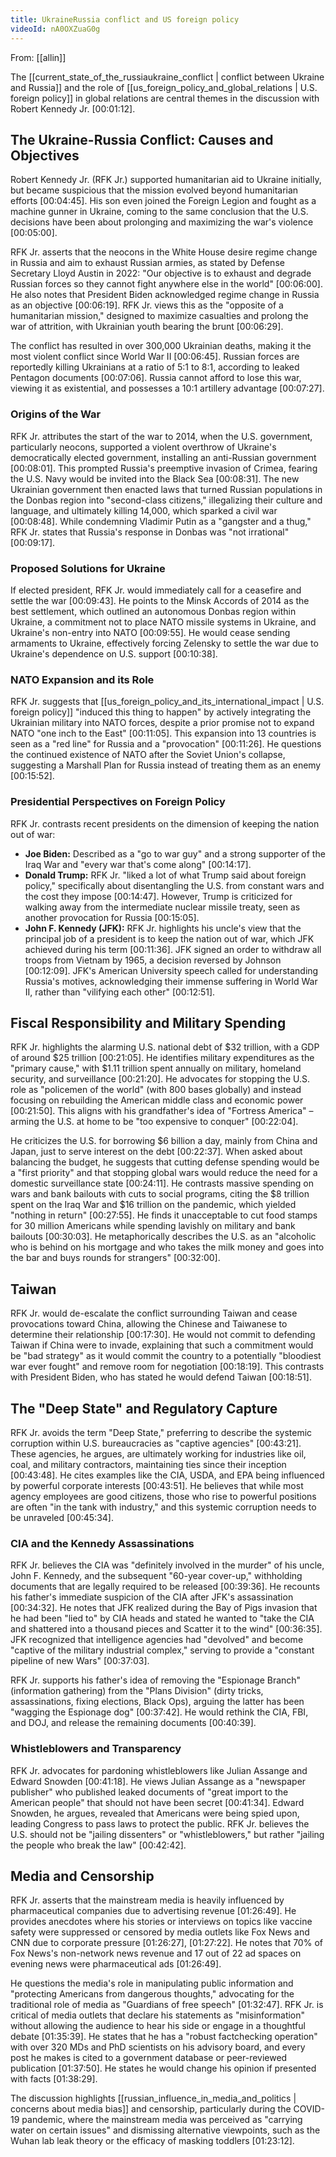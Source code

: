 ```yaml
---
title: UkraineRussia conflict and US foreign policy
videoId: nA0OXZuaG0g
---
```


From: [[allin]] <br/> 

The [[current_state_of_the_russiaukraine_conflict | conflict between Ukraine and Russia]] and the role of [[us_foreign_policy_and_global_relations | U.S. foreign policy]] in global relations are central themes in the discussion with Robert Kennedy Jr. <a class="yt-timestamp" data-t="00:01:12">[00:01:12]</a>.

## The Ukraine-Russia Conflict: Causes and Objectives

Robert Kennedy Jr. (RFK Jr.) supported humanitarian aid to Ukraine initially, but became suspicious that the mission evolved beyond humanitarian efforts <a class="yt-timestamp" data-t="00:04:45">[00:04:45]</a>. His son even joined the Foreign Legion and fought as a machine gunner in Ukraine, coming to the same conclusion that the U.S. decisions have been about prolonging and maximizing the war's violence <a class="yt-timestamp" data-t="00:05:00">[00:05:00]</a>.

RFK Jr. asserts that the neocons in the White House desire regime change in Russia and aim to exhaust Russian armies, as stated by Defense Secretary Lloyd Austin in 2022: "Our objective is to exhaust and degrade Russian forces so they cannot fight anywhere else in the world" <a class="yt-timestamp" data-t="00:06:00">[00:06:00]</a>. He also notes that President Biden acknowledged regime change in Russia as an objective <a class="yt-timestamp" data-t="00:06:19">[00:06:19]</a>. RFK Jr. views this as the "opposite of a humanitarian mission," designed to maximize casualties and prolong the war of attrition, with Ukrainian youth bearing the brunt <a class="yt-timestamp" data-t="00:06:29">[00:06:29]</a>.

The conflict has resulted in over 300,000 Ukrainian deaths, making it the most violent conflict since World War II <a class="yt-timestamp" data-t="00:06:45">[00:06:45]</a>. Russian forces are reportedly killing Ukrainians at a ratio of 5:1 to 8:1, according to leaked Pentagon documents <a class="yt-timestamp" data-t="00:07:06">[00:07:06]</a>. Russia cannot afford to lose this war, viewing it as existential, and possesses a 10:1 artillery advantage <a class="yt-timestamp" data-t="00:07:27">[00:07:27]</a>.

### Origins of the War
RFK Jr. attributes the start of the war to 2014, when the U.S. government, particularly neocons, supported a violent overthrow of Ukraine's democratically elected government, installing an anti-Russian government <a class="yt-timestamp" data-t="00:08:01">[00:08:01]</a>. This prompted Russia's preemptive invasion of Crimea, fearing the U.S. Navy would be invited into the Black Sea <a class="yt-timestamp" data-t="00:08:31">[00:08:31]</a>. The new Ukrainian government then enacted laws that turned Russian populations in the Donbas region into "second-class citizens," illegalizing their culture and language, and ultimately killing 14,000, which sparked a civil war <a class="yt-timestamp" data-t="00:08:48">[00:08:48]</a>. While condemning Vladimir Putin as a "gangster and a thug," RFK Jr. states that Russia's response in Donbas was "not irrational" <a class="yt-timestamp" data-t="00:09:17">[00:09:17]</a>.

### Proposed Solutions for Ukraine
If elected president, RFK Jr. would immediately call for a ceasefire and settle the war <a class="yt-timestamp" data-t="00:09:43">[00:09:43]</a>. He points to the Minsk Accords of 2014 as the best settlement, which outlined an autonomous Donbas region within Ukraine, a commitment not to place NATO missile systems in Ukraine, and Ukraine's non-entry into NATO <a class="yt-timestamp" data-t="00:09:55">[00:09:55]</a>. He would cease sending armaments to Ukraine, effectively forcing Zelensky to settle the war due to Ukraine's dependence on U.S. support <a class="yt-timestamp" data-t="00:10:38">[00:10:38]</a>.

### NATO Expansion and its Role
RFK Jr. suggests that [[us_foreign_policy_and_its_international_impact | U.S. foreign policy]] "induced this thing to happen" by actively integrating the Ukrainian military into NATO forces, despite a prior promise not to expand NATO "one inch to the East" <a class="yt-timestamp" data-t="00:11:05">[00:11:05]</a>. This expansion into 13 countries is seen as a "red line" for Russia and a "provocation" <a class="yt-timestamp" data-t="00:11:26">[00:11:26]</a>. He questions the continued existence of NATO after the Soviet Union's collapse, suggesting a Marshall Plan for Russia instead of treating them as an enemy <a class="yt-timestamp" data-t="00:15:52">[00:15:52]</a>.

### Presidential Perspectives on Foreign Policy
RFK Jr. contrasts recent presidents on the dimension of keeping the nation out of war:
*   **Joe Biden:** Described as a "go to war guy" and a strong supporter of the Iraq War and "every war that's come along" <a class="yt-timestamp" data-t="00:14:17">[00:14:17]</a>.
*   **Donald Trump:** RFK Jr. "liked a lot of what Trump said about foreign policy," specifically about disentangling the U.S. from constant wars and the cost they impose <a class="yt-timestamp" data-t="00:14:47">[00:14:47]</a>. However, Trump is criticized for walking away from the intermediate nuclear missile treaty, seen as another provocation for Russia <a class="yt-timestamp" data-t="00:15:05">[00:15:05]</a>.
*   **John F. Kennedy (JFK):** RFK Jr. highlights his uncle's view that the principal job of a president is to keep the nation out of war, which JFK achieved during his term <a class="yt-timestamp" data-t="00:11:36">[00:11:36]</a>. JFK signed an order to withdraw all troops from Vietnam by 1965, a decision reversed by Johnson <a class="yt-timestamp" data-t="00:12:09">[00:12:09]</a>. JFK's American University speech called for understanding Russia's motives, acknowledging their immense suffering in World War II, rather than "vilifying each other" <a class="yt-timestamp" data-t="00:12:51">[00:12:51]</a>.

## Fiscal Responsibility and Military Spending

RFK Jr. highlights the alarming U.S. national debt of $32 trillion, with a GDP of around $25 trillion <a class="yt-timestamp" data-t="00:21:05">[00:21:05]</a>. He identifies military expenditures as the "primary cause," with $1.11 trillion spent annually on military, homeland security, and surveillance <a class="yt-timestamp" data-t="00:21:20">[00:21:20]</a>. He advocates for stopping the U.S. role as "policemen of the world" (with 800 bases globally) and instead focusing on rebuilding the American middle class and economic power <a class="yt-timestamp" data-t="00:21:50">[00:21:50]</a>. This aligns with his grandfather's idea of "Fortress America" – arming the U.S. at home to be "too expensive to conquer" <a class="yt-timestamp" data-t="00:22:04">[00:22:04]</a>.

He criticizes the U.S. for borrowing $6 billion a day, mainly from China and Japan, just to serve interest on the debt <a class="yt-timestamp" data-t="00:22:37">[00:22:37]</a>. When asked about balancing the budget, he suggests that cutting defense spending would be a "first priority" and that stopping global wars would reduce the need for a domestic surveillance state <a class="yt-timestamp" data-t="00:24:11">[00:24:11]</a>. He contrasts massive spending on wars and bank bailouts with cuts to social programs, citing the $8 trillion spent on the Iraq War and $16 trillion on the pandemic, which yielded "nothing in return" <a class="yt-timestamp" data-t="00:27:55">[00:27:55]</a>. He finds it unacceptable to cut food stamps for 30 million Americans while spending lavishly on military and bank bailouts <a class="yt-timestamp" data-t="00:30:03">[00:30:03]</a>. He metaphorically describes the U.S. as an "alcoholic who is behind on his mortgage and who takes the milk money and goes into the bar and buys rounds for strangers" <a class="yt-timestamp" data-t="00:32:00">[00:32:00]</a>.

## Taiwan
RFK Jr. would de-escalate the conflict surrounding Taiwan and cease provocations toward China, allowing the Chinese and Taiwanese to determine their relationship <a class="yt-timestamp" data-t="00:17:30">[00:17:30]</a>. He would not commit to defending Taiwan if China were to invade, explaining that such a commitment would be "bad strategy" as it would commit the country to a potentially "bloodiest war ever fought" and remove room for negotiation <a class="yt-timestamp" data-t="00:18:19">[00:18:19]</a>. This contrasts with President Biden, who has stated he would defend Taiwan <a class="yt-timestamp" data-t="00:18:51">[00:18:51]</a>.

## The "Deep State" and Regulatory Capture
RFK Jr. avoids the term "Deep State," preferring to describe the systemic corruption within U.S. bureaucracies as "captive agencies" <a class="yt-timestamp" data-t="00:43:21">[00:43:21]</a>. These agencies, he argues, are ultimately working for industries like oil, coal, and military contractors, maintaining ties since their inception <a class="yt-timestamp" data-t="00:43:48">[00:43:48]</a>. He cites examples like the CIA, USDA, and EPA being influenced by powerful corporate interests <a class="yt-timestamp" data-t="00:43:51">[00:43:51]</a>. He believes that while most agency employees are good citizens, those who rise to powerful positions are often "in the tank with industry," and this systemic corruption needs to be unraveled <a class="yt-timestamp" data-t="00:45:34">[00:45:34]</a>.

### CIA and the Kennedy Assassinations
RFK Jr. believes the CIA was "definitely involved in the murder" of his uncle, John F. Kennedy, and the subsequent "60-year cover-up," withholding documents that are legally required to be released <a class="yt-timestamp" data-t="00:39:36">[00:39:36]</a>. He recounts his father's immediate suspicion of the CIA after JFK's assassination <a class="yt-timestamp" data-t="00:34:32">[00:34:32]</a>. He notes that JFK realized during the Bay of Pigs invasion that he had been "lied to" by CIA heads and stated he wanted to "take the CIA and shattered into a thousand pieces and Scatter it to the wind" <a class="yt-timestamp" data-t="00:36:35">[00:36:35]</a>. JFK recognized that intelligence agencies had "devolved" and become "captive of the military industrial complex," serving to provide a "constant pipeline of new Wars" <a class="yt-timestamp" data-t="00:37:03">[00:37:03]</a>.

RFK Jr. supports his father's idea of removing the "Espionage Branch" (information gathering) from the "Plans Division" (dirty tricks, assassinations, fixing elections, Black Ops), arguing the latter has been "wagging the Espionage dog" <a class="yt-timestamp" data-t="00:37:42">[00:37:42]</a>. He would rethink the CIA, FBI, and DOJ, and release the remaining documents <a class="yt-timestamp" data-t="00:40:39">[00:40:39]</a>.

### Whistleblowers and Transparency
RFK Jr. advocates for pardoning whistleblowers like Julian Assange and Edward Snowden <a class="yt-timestamp" data-t="00:41:18">[00:41:18]</a>. He views Julian Assange as a "newspaper publisher" who published leaked documents of "great import to the American people" that should not have been secret <a class="yt-timestamp" data-t="00:41:34">[00:41:34]</a>. Edward Snowden, he argues, revealed that Americans were being spied upon, leading Congress to pass laws to protect the public. RFK Jr. believes the U.S. should not be "jailing dissenters" or "whistleblowers," but rather "jailing the people who break the law" <a class="yt-timestamp" data-t="00:42:42">[00:42:42]</a>.

## Media and Censorship
RFK Jr. asserts that the mainstream media is heavily influenced by pharmaceutical companies due to advertising revenue <a class="yt-timestamp" data-t="01:26:49">[01:26:49]</a>. He provides anecdotes where his stories or interviews on topics like vaccine safety were suppressed or censored by media outlets like Fox News and CNN due to corporate pressure <a class="yt-timestamp" data-t="01:26:27">[01:26:27]</a>, <a class="yt-timestamp" data-t="01:27:22">[01:27:22]</a>. He notes that 70% of Fox News's non-network news revenue and 17 out of 22 ad spaces on evening news were pharmaceutical ads <a class="yt-timestamp" data-t="01:26:49">[01:26:49]</a>.

He questions the media's role in manipulating public information and "protecting Americans from dangerous thoughts," advocating for the traditional role of media as "Guardians of free speech" <a class="yt-timestamp" data-t="01:32:47">[01:32:47]</a>. RFK Jr. is critical of media outlets that declare his statements as "misinformation" without allowing the audience to hear his side or engage in a thoughtful debate <a class="yt-timestamp" data-t="01:35:39">[01:35:39]</a>. He states that he has a "robust factchecking operation" with over 320 MDs and PhD scientists on his advisory board, and every post he makes is cited to a government database or peer-reviewed publication <a class="yt-timestamp" data-t="01:37:50">[01:37:50]</a>. He states he would change his opinion if presented with facts <a class="yt-timestamp" data-t="01:38:29">[01:38:29]</a>.

The discussion highlights [[russian_influence_in_media_and_politics | concerns about media bias]] and censorship, particularly during the COVID-19 pandemic, where the mainstream media was perceived as "carrying water on certain issues" and dismissing alternative viewpoints, such as the Wuhan lab leak theory or the efficacy of masking toddlers <a class="yt-timestamp" data-t="01:23:12">[01:23:12]</a>.